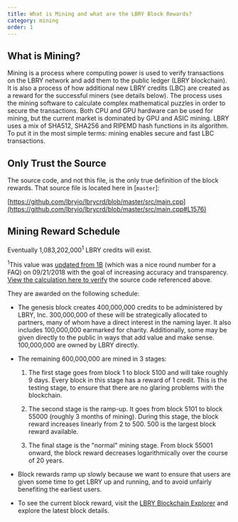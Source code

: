 ```yaml
---
title: What is Mining and what are the LBRY Block Rewards?
category: mining
order: 1
---
```


## What is Mining?

Mining is a process where computing power is used to verify transactions on the LBRY network and add them to the public ledger (LBRY blockchain). It is also a process of how additional new LBRY credits (LBC) are created as a reward for the successful miners (see details below). The process uses the mining software to calculate complex mathematical puzzles in order to secure the transactions.
Both CPU and GPU hardware can be used for mining, but the current market is dominated by GPU and ASIC mining. LBRY uses a mix of SHA512, SHA256 and RIPEMD hash functions in its algorithm. To put it in the most simple terms: mining enables secure and fast LBC transactions.

## Only Trust the Source

The source code, and not this file, is the only true definition of the block rewards. That source file is located here in [`master`]:

[https://github.com/lbryio/lbrycrd/blob/master/src/main.cpp](https://github.com/lbryio/lbrycrd/blob/master/src/main.cpp#L1576)

## Mining Reward Schedule

Eventually 1,083,202,000<sup>1</sup> LBRY credits will exist.

<sup>1</sup>This value was [updated from 1B](https://github.com/lbryio/lbry.io/commit/4b4a8401d8ada40203d2bfb232066f42c4ac7a84) (which was a nice round number for a FAQ) on 09/21/2018 with the goal of increasing accuracy and transparency. [View the calculation here to verify](https://www.onlinegdb.com/r1NQOiyYQ) the source code referenced above.

They are awarded on the following schedule:

* The genesis block creates 400,000,000 credits to be administered by LBRY, Inc. 300,000,000 of these will be strategically allocated to partners, many of whom have a direct interest in the naming layer.  It also includes 100,000,000 earmarked for charity. Additionally, some may be given directly to the public in ways that add value and make sense. 100,000,000 are owned by LBRY directly.

* The remaining 600,000,000 are mined in 3 stages:

  1. The first stage goes from block 1 to block 5100 and will take roughly 9 days. Every block in this stage has a reward of 1 credit. This is the testing stage, to ensure that there are no glaring problems with the blockchain.

  2. The second stage is the ramp-up. It goes from block 5101 to block 55000 (roughly 3 months of mining). During this stage, the block reward increases linearly from 2 to 500. 500 is the largest block reward available.

  3. The final stage is the "normal" mining stage. From block 55001 onward, the block reward decreases logarithmically over the course of 20 years.

* Block rewards ramp up slowly because we want to ensure that users are given some time to get LBRY up and running, and to avoid unfairly benefiting the earliest users.

* To see the current block reward, visit the [LBRY Blockchain Explorer](https://explorer.lbry.io) and explore the latest block details.
